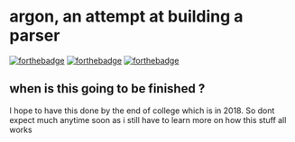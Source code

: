 # argon, an attempt at building a parser
[![forthebadge](http://forthebadge.com/images/badges/designed-in-ms-paint.svg)](http://forthebadge.com)
[![forthebadge](http://forthebadge.com/images/badges/powered-by-jeffs-keyboard.svg)](http://forthebadge.com)
[![forthebadge](http://forthebadge.com/images/badges/oooo-kill-em.svg)](http://forthebadge.com)

## when is this going to be finished ?

I hope to have this done by the end of college which is in 2018.
So dont expect much anytime soon as i still have to learn more on how this stuff all works
